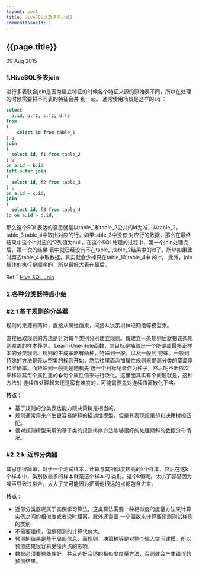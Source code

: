 ```yaml
---
layout: post
title: HiveSQL以及读书小结2
commentIssueId: 1
---
```


{{page.title}}
---
<p class='meta'>09 Aug 2015</p>

### 1.HiveSQL多表join

进行多表联合join是因为建立特征的时候各个特征来源的原始表不同，所以在处理的时候需要将不同表的特征合并
到一起。
通常使用场景是这样的sql：

```SQL
select 
  a.id, b.f1, c.f2, d.f3 
from 
(
    select id from table_1 
) a 
join 
(
  select id, f1 from table_2
) b 
on a.id = b.id
left outer join
(
  select id, f2 from table_3
) c
on a.id = c.id;
join
(
  select id, f3 from table_4
)d on a.id = d.id; 
```
那么这个SQL表达的意思就是以table_1和table_2公共的id为准，从table_2，table_3,table_4中取出对应的行，如果table_3中没有
对应行的数据，那么在最终结果中这个id对应的f2列值为null。在这个SQL处理的过程中，第一个join处理完后，第一次的结果
表中就已经没有不在table_1,table_2结果中的id了。所以如果此时再去table_4中取数据，其实就会少掉只在table_1和table_4中
的id。
此外，join操作的执行是顺序的，所以最好大表在最后。

Ref：[Hive SQL Join](https://cwiki.apache.org/confluence/display/Hive/LanguageManual+Joins)


### 2.各种分类器特点小结

### #2.1 基于规则的分类器

规则的来源有两种，直接从属性值来，间接从决策树神经网络等模型来。

直接抽取规则的方法是针对每个类别分别建立规则。每建立一条规则后就把该条规则覆盖的样本移除。
Learn-One-Rule函数，其目标是抽取出一个能覆盖最多正样本的分类规则。规则的生成策略有两种，特殊到一般，以及一般到
特殊。一般到特殊的方法是先从空集的规则开始，然后往里面添加属性规则来提高分类的覆盖率和准确率。而特殊到一般则是随机先
选一个目标纪录作为种子，然后呢不断依次来移除其每个属性里的�每个属性值来进行泛化。这里面其实有个问题就是，这种方法对
连续值处理起来还是蛮有难度的，可能需要先对连续值离散化下咯。

**特点**：

- 基于规则的分类表达能力跟决策树是相当的。
- 规则通常用来产生更容易解释的描述性模型，但是其表现结果却和决策树相匹配。
- 很对规则模型采用的基于类的规则排序方法能够很好的处理倾斜的数据分布情况。

### #2.2 k-近邻分类器

其思想很简单，对于一个测试样本，计算与其相似度较高的k个样本，然后在这k个样本中，类别数最多的样本就是这个样本的
类别。这个k值呢，太小了容易因为噪声导致过拟合，太大了又可能因为把离他很远的点都包含进来。

**特点**：

- 近邻分类器呢属于实例学习算法，这类算法需要一种相似度的度量方法来计算实例之间的相似度或者说时距离。此外还需要 一个函数来计算要预测测试样例的类别
- 不需要建模，但是预测的计算代价大。
- 预测的结果是基于局部信息，而规则，决策树等是对整个输入空间建模。所以预测结果很容易受噪声点的影响。
- 数据必须要预处理好，并且选好合适的相似度度量方法，否则就会产生错误的预测结果。
















